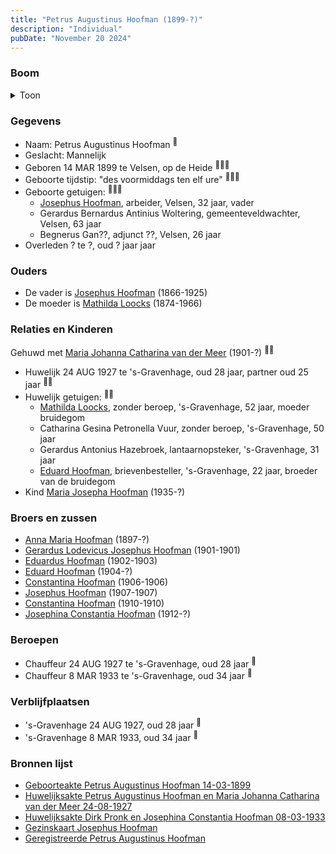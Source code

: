 ```yaml
---
title: "Petrus Augustinus Hoofman (1899-?)"
description: "Individual"
pubDate: "November 20 2024"
---
```


### Boom
<details><summary>Toon</summary>

![test](https://www.plantuml.com/plantuml/svg/ZPJ1Rk8m48RlVefHU-W9AGcG4eHeeOBkegMBThUz8YUP4Wl7HXwd25MyUnqmfQAxMsxMUCRp_VDFSakM6rkLaj5Ig1Ktl8IKPyk5qPNAxxJK1gpXYjmLAiiAaIDamcGIzsSiLtO39POf6jg7oA91RJShP1zUpIGdWbS604DjSZH_2f4j5HBrUYKNgj-79jioTWMpNIjY-ugBYIPS5HN1DwsVIwukW1Dy3u8WQWDSZfhZzdZetdrz5YZpBVIwAKytyrHRAx7RXwW5WyTx23jn3FU6yshz8PMMbPHphl9vPZHHgXrFNHF1vF41miIrkAA6Atj1LV05Ea1FDUMs43Bdy4FhR4a7g31fEQZnSDGSDVy7rORVevc3kcuvMSgY4aHu1bZ7Wpan_m3hTTUOvq8jwlG47du-kJP9l0CSkwd5BRYKOb7O3Kgfrmvoo_mq6msVmRoIOy1Nki3kgiqExMPeZVDcK2qgia9zjiabmxl3NziLjc0w-5KZ9_24ab1zFPKRkAatvzqP8pXCTC6Lud3dV781TthX2jpQmHJH7E2Ye7sENPtz69CWF9dwcMX_iyQlPH9T7ws9Frjp8gh-5FZfYAEWSuwACFRBqppTwZDbU3SFMn4pFy5ZmAjeU2h6Rb7bxk_o1W00)
</details>

### Gegevens
- Naam: Petrus Augustinus Hoofman <sup><a href="../s00332/" style="text-decoration:none" title="Geboorteakte Petrus Augustinus Hoofman 14-03-1899">:link:</a></sup>
- Geslacht: Mannelijk
- Geboren 14 MAR 1899 te Velsen, op de Heide <sup><a href="../s00332/" style="text-decoration:none" title="Geboorteakte Petrus Augustinus Hoofman 14-03-1899">:link:</a><a href="../s00350/" style="text-decoration:none" title="Gezinskaart Josephus Hoofman">:link:</a><a href="../s00351/" style="text-decoration:none" title="Geregistreerde Petrus Augustinus Hoofman ">:link:</a></sup>
- Geboorte tijdstip: "des voormiddags ten elf ure" <sup><a href="../s00332/" style="text-decoration:none" title="Geboorteakte Petrus Augustinus Hoofman 14-03-1899">:link:</a><a href="../s00350/" style="text-decoration:none" title="Gezinskaart Josephus Hoofman">:link:</a><a href="../s00351/" style="text-decoration:none" title="Geregistreerde Petrus Augustinus Hoofman ">:link:</a></sup>
- Geboorte getuigen: <sup><a href="../s00332/" style="text-decoration:none" title="Geboorteakte Petrus Augustinus Hoofman 14-03-1899">:link:</a><a href="../s00350/" style="text-decoration:none" title="Gezinskaart Josephus Hoofman">:link:</a><a href="../s00351/" style="text-decoration:none" title="Geregistreerde Petrus Augustinus Hoofman ">:link:</a></sup>
  - [Josephus Hoofman](../i00025/), arbeider, Velsen, 32 jaar, vader
  - Gerardus Bernardus Antinius Woltering, gemeenteveldwachter, Velsen, 63 jaar
  - Begnerus Gan??, adjunct ??, Velsen, 26 jaar
- Overleden ? te ?, oud ? jaar jaar 

### Ouders
- De vader is [Josephus Hoofman](../i00025/) (1866-1925)
- De moeder is [Mathilda Loocks](../i00194/) (1874-1966)

### Relaties en Kinderen

Gehuwd met [Maria Johanna Catharina van der Meer](../i00205/) (1901-?) <sup><a href="../s00346/" style="text-decoration:none" title="Huwelijksakte Petrus Augustinus Hoofman en Maria Johanna Catharina van der Meer 24-08-1927">:link:</a><a href="../s00350/" style="text-decoration:none" title="Gezinskaart Josephus Hoofman">:link:</a></sup>
- Huwelijk 24 AUG 1927 te 's-Gravenhage, oud 28 jaar, partner oud 25 jaar <sup><a href="../s00346/" style="text-decoration:none" title="Huwelijksakte Petrus Augustinus Hoofman en Maria Johanna Catharina van der Meer 24-08-1927">:link:</a><a href="../s00350/" style="text-decoration:none" title="Gezinskaart Josephus Hoofman">:link:</a></sup>
- Huwelijk getuigen:  <sup><a href="../s00346/" style="text-decoration:none" title="Huwelijksakte Petrus Augustinus Hoofman en Maria Johanna Catharina van der Meer 24-08-1927">:link:</a><a href="../s00350/" style="text-decoration:none" title="Gezinskaart Josephus Hoofman">:link:</a></sup>
  - [Mathilda Loocks](../i00194/), zonder beroep, \'s-Gravenhage, 52 jaar, moeder bruidegom
  - Catharina Gesina Petronella Vuur, zonder beroep, \'s-Gravenhage, 50 jaar
  - Gerardus Antonius Hazebroek, lantaarnopsteker, \'s-Gravenhage, 31 jaar
  - [Eduard Hoofman](../i00198/), brievenbesteller, \'s-Gravenhage, 22 jaar, broeder van de bruidegom
- Kind [Maria Josepha Hoofman](../i00208/) (1935-?)

### Broers en zussen
- [Anna Maria Hoofman](../i00203/) (1897-?)
- [Gerardus Lodevicus Josephus Hoofman](../i00196/) (1901-1901)
- [Eduardus Hoofman](../i00197/) (1902-1903)
- [Eduard Hoofman](../i00198/) (1904-?)
- [Constantina Hoofman](../i00199/) (1906-1906)
- [Josephus Hoofman](../i00200/) (1907-1907)
- [Constantina Hoofman](../i00201/) (1910-1910)
- [Josephina Constantia Hoofman](../i00202/) (1912-?)

### Beroepen
- Chauffeur 24 AUG 1927 te 's-Gravenhage, oud 28 jaar <sup><a href="../s00346/" style="text-decoration:none" title="Huwelijksakte Petrus Augustinus Hoofman en Maria Johanna Catharina van der Meer 24-08-1927">:link:</a></sup>
- Chauffeur 8 MAR 1933 te 's-Gravenhage, oud 34 jaar <sup><a href="../s00348/" style="text-decoration:none" title="Huwelijksakte Dirk Pronk en Josephina Constantia Hoofman  08-03-1933">:link:</a></sup>

### Verblijfplaatsen
- 's-Gravenhage  24 AUG 1927, oud 28 jaar  <sup><a href="../s00346/" style="text-decoration:none" title="Huwelijksakte Petrus Augustinus Hoofman en Maria Johanna Catharina van der Meer 24-08-1927">:link:</a></sup>
- 's-Gravenhage  8 MAR 1933, oud 34 jaar  <sup><a href="../s00348/" style="text-decoration:none" title="Huwelijksakte Dirk Pronk en Josephina Constantia Hoofman  08-03-1933">:link:</a></sup>

### Bronnen lijst
- [Geboorteakte Petrus Augustinus Hoofman 14-03-1899](../s00332/)
- [Huwelijksakte Petrus Augustinus Hoofman en Maria Johanna Catharina van der Meer 24-08-1927](../s00346/)
- [Huwelijksakte Dirk Pronk en Josephina Constantia Hoofman  08-03-1933](../s00348/)
- [Gezinskaart Josephus Hoofman](../s00350/)
- [Geregistreerde Petrus Augustinus Hoofman ](../s00351/)